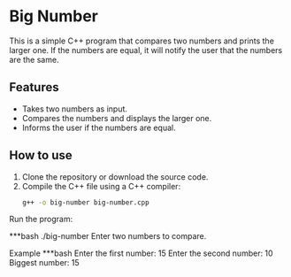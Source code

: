 # Big Number

This is a simple C++ program that compares two numbers and prints the larger one. If the numbers are equal, it will notify the user that the numbers are the same.

## Features
- Takes two numbers as input.
- Compares the numbers and displays the larger one.
- Informs the user if the numbers are equal.

## How to use
1. Clone the repository or download the source code.
2. Compile the C++ file using a C++ compiler:
   ```bash
   g++ -o big-number big-number.cpp
Run the program:

***bash
./big-number
Enter two numbers to compare.

Example
***bash
Enter the first number: 15
Enter the second number: 10
Biggest number: 15
